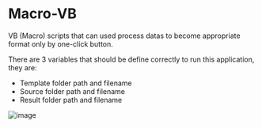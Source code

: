 # Macro-VB

VB (Macro) scripts that can used process datas to become appropriate format only by one-click button.

There are 3 variables that should be define correctly to run this application, they are:
- Template folder path and filename
- Source folder path and filename
- Result folder path and filename


![image](https://user-images.githubusercontent.com/91893358/190110116-db5af23b-198a-4955-9037-06c5dcaf3a22.png)
